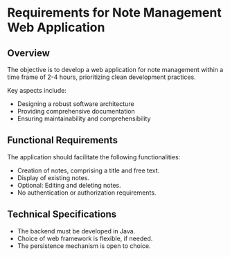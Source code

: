 # Requirements for Note Management Web Application

## Overview
The objective is to develop a web application for note management within a time frame of 2-4 hours, prioritizing clean development practices. 

Key aspects include:
- Designing a robust software architecture
- Providing comprehensive documentation
- Ensuring maintainability and comprehensibility

## Functional Requirements
The application should facilitate the following functionalities:
- Creation of notes, comprising a title and free text.
- Display of existing notes.
- Optional: Editing and deleting notes.
- No authentication or authorization requirements.

## Technical Specifications
- The backend must be developed in Java.
- Choice of web framework is flexible, if needed.
- The persistence mechanism is open to choice.

